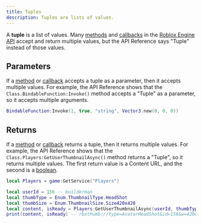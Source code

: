 ```yaml
---
title: Tuples
description: Tuples are lists of values.
---
```


A **tuple** is a list of values. Many [methods](./functions.md#methods) and [callbacks](./functions.md#callbacks) in the [Roblox Engine API](/reference/engine) accept and return multiple values, but the API Reference says "Tuple" instead of those values.

## Parameters

If a [method](./functions.md#methods) or [callback](./functions.md#callbacks) accepts a tuple as a parameter, then it accepts multiple values. For example, the API Reference shows that the `Class.BindableFunction:Invoke()` method accepts a "Tuple" as a parameter, so it accepts multiple arguments.

```lua
BindableFunction:Invoke(1, true, "string", Vector3.new(0, 0, 0))
```

## Returns

If a [method](./functions.md#methods) or [callback](./functions.md#callbacks) returns a tuple, then it returns multiple values. For example, the API Reference shows that the `Class.Players:GetUserThumbnailAsync()` method returns a "Tuple", so it returns multiple values. The first return value is a Content URL, and the second is a [boolean](./booleans.md).

```lua
local Players = game:GetService("Players")

local userId = 156 -- builderman
local thumbType = Enum.ThumbnailType.HeadShot
local thumbSize = Enum.ThumbnailSize.Size420x420
local content, isReady = Players:GetUserThumbnailAsync(userId, thumbType, thumbSize)
print(content, isReady) -- rbxthumb://type=AvatarHeadShot&id=156&w=420&h=420 true
```
